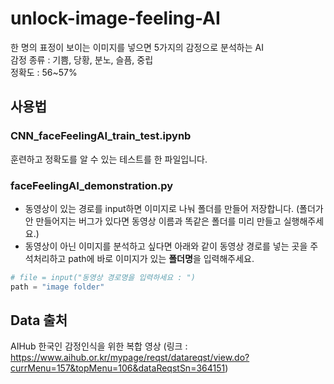 # unlock-image-feeling-AI
한 명의 표정이 보이는 이미지를 넣으면 5가지의 감정으로 분석하는 AI\
감정 종류 : 기쁨, 당황, 분노, 슬픔, 중립\
정확도 : 56~57%

## 사용법
### CNN_faceFeelingAI_train_test.ipynb
훈련하고 정확도를 알 수 있는 테스트를 한 파일입니다.
### faceFeelingAI_demonstration.py
- 동영상이 있는 경로를 input하면 이미지로 나눠 폴더를 만들어 저장합니다. (폴더가 안 만들어지는 버그가 있다면 동영상 이름과 똑같은 폴더를 미리 만들고 실행해주세요.)
- 동영상이 아닌 이미지를 분석하고 싶다면 아래와 같이 동영상 경로를 넣는 곳을 주석처리하고 path에 바로 이미지가 있는 **폴더명**을 입력해주세요.
```python
# file = input("동영상 경로명을 입력하세요 : ")
path = "image folder"
```

## Data 출처
AIHub 한국인 감정인식을 위한 복합 영상 (링크 : https://www.aihub.or.kr/mypage/reqst/datareqst/view.do?currMenu=157&topMenu=106&dataReqstSn=364151)
